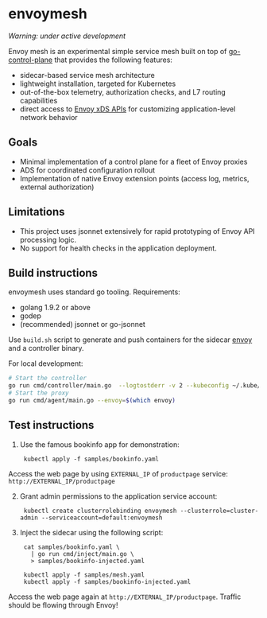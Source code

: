 # envoymesh

_Warning: under active development_

Envoy mesh is an experimental simple service mesh built on top of
[go-control-plane](https://github.com/envoyproxy/go-control-plane) that
provides the following features:

- sidecar-based service mesh architecture
- lightweight installation, targeted for Kubernetes
- out-of-the-box telemetry, authorization checks, and L7 routing capabilities
- direct access to [Envoy xDS
  APIs](https://github.com/envoyproxy/data-plane-api) for customizing
  application-level network behavior

## Goals
- Minimal implementation of a control plane for a fleet of Envoy proxies
- ADS for coordinated configuration rollout
- Implementation of native Envoy extension points (access log, metrics,
  external authorization)

## Limitations

- This project uses jsonnet extensively for rapid prototyping of Envoy API
  processing logic.
- No support for health checks in the application deployment.

## Build instructions

envoymesh uses standard go tooling. Requirements:
- golang 1.9.2 or above
- godep
- (recommended) jsonnet or go-jsonnet

Use `build.sh` script to generate and push containers for the sidecar
[envoy](https://www.envoyproxy.io/) and a controller binary.

For local development:

```bash
# Start the controller 
go run cmd/controller/main.go  --logtostderr -v 2 --kubeconfig ~/.kube/config
# Start the proxy
go run cmd/agent/main.go --envoy=$(which envoy)
```

## Test instructions

1. Use the famous bookinfo app for demonstration:

        kubectl apply -f samples/bookinfo.yaml

Access the web page by using `EXTERNAL_IP` of `productpage` service:
`http://EXTERNAL_IP/productpage`

2. Grant admin permissions to the application service account:
    
        kubectl create clusterrolebinding envoymesh --clusterrole=cluster-admin --serviceaccount=default:envoymesh

3. Inject the sidecar using the following script:

        cat samples/bookinfo.yaml \
          | go run cmd/inject/main.go \
          > samples/bookinfo-injected.yaml 

        kubectl apply -f samples/mesh.yaml
        kubectl apply -f samples/bookinfo-injected.yaml

Access the web page again at `http://EXTERNAL_IP/productpage`. Traffic should
be flowing through Envoy!

